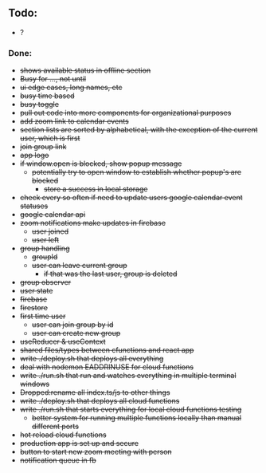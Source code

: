 ## Todo:

- ?

### Done:

- ~~shows available status in offline section~~
- ~~Busy for ..., not until~~
- ~~ui edge cases, long names, etc~~
- ~~busy time based~~
- ~~busy toggle~~
- ~~pull out code into more components for organizational purposes~~
- ~~add zoom link to calendar events~~
- ~~section lists are sorted by alphabetical, with the exception of the current user, which is first~~
- ~~join group link~~
- ~~app logo~~
- ~~if window.open is blocked, show popup message~~
  - ~~potentially try to open window to establish whether popup's are blocked~~
    - ~~store a success in local storage~~
- ~~check every so often if need to update users google calendar event statuses~~
- ~~google calendar api~~
- ~~zoom notifications make updates in firebase~~
  - ~~user joined~~
  - ~~user left~~
- ~~group handling~~
  - ~~groupId~~
  - ~~user can leave current group~~
    - ~~if that was the last user, group is deleted~~
- ~~group observer~~
- ~~user state~~
- ~~firebase~~
- ~~firestore~~
- ~~first time user~~
  - ~~user can join group by id~~
  - ~~user can create new group~~
- ~~useReducer & useContext~~
- ~~shared files/types between cfunctions and react app~~
- ~~write ./deploy.sh that deploys all everything~~
- ~~deal with nodemon EADDRINUSE for cloud functions~~
- ~~write ./run.sh that run and watches everything in multiple terminal windows~~
- ~~Dropped:rename all index.ts/js to other things~~
- ~~write ./deploy.sh that deploys all cloud functions~~
- ~~write ./run.sh that starts everything for local cloud functions testing~~
  - ~~better system for running multiple functions locally than manual different ports~~
- ~~hot reload cloud functions~~
- ~~production app is set up and secure~~
- ~~button to start new zoom meeting with person~~
- ~~notification queue in fb~~
